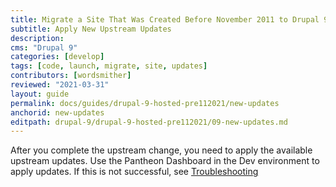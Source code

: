 ```yaml
---
title: Migrate a Site That Was Created Before November 2011 to Drupal 9
subtitle: Apply New Upstream Updates
description: 
cms: "Drupal 9"
categories: [develop]
tags: [code, launch, migrate, site, updates]
contributors: [wordsmither]
reviewed: "2021-03-31"
layout: guide
permalink: docs/guides/drupal-9-hosted-pre112021/new-updates
anchorid: new-updates
editpath: drupal-9/drupal-9-hosted-pre112021/09-new-updates.md
---
```


After you complete the upstream change, you need to apply the available upstream updates. Use the Pantheon Dashboard in the Dev environment to apply updates. If this is not successful, see [Troubleshooting](/guides/drupal-9-hosted-pre112021/troubleshooting)

